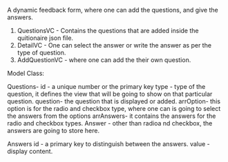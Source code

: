 
A dynamic feedback form, where one can add the questions, and give the answers.

1. QuestionsVC - Contains the questions that are added inside the quitionaire json file.
2. DetailVC - One can select the answer or write the answer as per the type of question.
3. AddQuestionVC - where one can add the their own question.

Model Class:

Questions- 
id - a unique number or the primary key
type - type of the question, it defines the view that will be going to show on that particular question.
question- the question that is displayed or added.
arrOption- this option is for the radio and checkbox type, where one can is going to select the answers from the options
arrAnswers- it contains the answers for the radio and checkbox types.
Answer - other than radioa nd checkbox, the answers are going to store here.

Answers
id - a primary key to distinguish between the answers.
value - display content.

